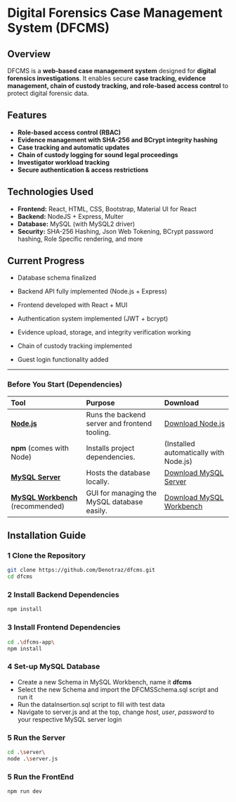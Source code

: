 # Digital Forensics Case Management System (DFCMS)

## Overview
DFCMS is a **web-based case management system** designed for **digital forensics investigations**. It enables secure **case tracking, evidence management, chain of custody tracking, and role-based access control** to protect digital forensic data.

## Features
-  **Role-based access control (RBAC)**
-  **Evidence management with SHA-256 and BCrypt integrity hashing**
-  **Case tracking and automatic updates**
-  **Chain of custody logging for sound legal proceedings**
-  **Investigator workload tracking**
-  **Secure authentication & access restrictions**

## Technologies Used
- **Frontend:** React, HTML, CSS, Bootstrap, Material UI for React
- **Backend:** NodeJS + Express, Multer
- **Database:** MySQL (with MySQL2 driver)
- **Security:** SHA-256 Hashing, Json Web Tokening, BCrypt password hashing, Role Specific rendering, and more

## Current Progress
- Database schema finalized

- Backend API fully implemented (Node.js + Express)
- Frontend developed with React + MUI
- Authentication system implemented (JWT + bcrypt)
- Evidence upload, storage, and integrity verification working
- Chain of custody tracking implemented
- Guest login functionality added
---

### Before You Start (Dependencies)

| Tool | Purpose | Download |
|:-----|:--------|:---------|
| **[Node.js](https://nodejs.org/)** | Runs the backend server and frontend tooling. | [Download Node.js](https://nodejs.org/) |
| **npm** (comes with Node) | Installs project dependencies. | (Installed automatically with Node.js) |
| **[MySQL Server](https://dev.mysql.com/downloads/mysql/)** | Hosts the database locally. | [Download MySQL Server](https://dev.mysql.com/downloads/mysql/) |
| **[MySQL Workbench](https://dev.mysql.com/downloads/workbench/)** (recommended) | GUI for managing the MySQL database easily. | [Download MySQL Workbench](https://dev.mysql.com/downloads/workbench/) |

## Installation Guide
### **1️ Clone the Repository**
```bash
git clone https://github.com/Denotraz/dfcms.git
cd dfcms
```
### **2 Install Backend Dependencies**
```bash
npm install
```
### **3 Install Frontend Dependencies**
```bash
cd .\dfcms-app\
npm install
```
### **4 Set-up MySQL Database**
- Create a new Schema in MySQL Workbench, name it **dfcms**
- Select the new Schema and import the DFCMSSchema.sql script and run it
- Run the dataInsertion.sql script to fill with test data
- Navigate to server.js and at the top, change *host*, *user*, *password* to your respective MySQL server login
### **5 Run the Server**
```bash
cd .\server\
node .\server.js
```
### **5 Run the FrontEnd**
```bash
npm run dev
```
